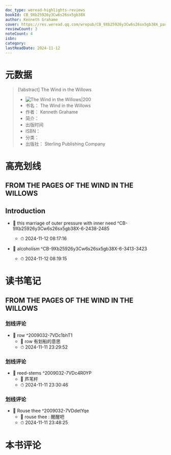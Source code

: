 ```yaml
---
doc_type: weread-highlights-reviews
bookId: CB_9Xb25926y3Cw6s26sx5gb38X
author: Kenneth Grahame
cover: https://res.weread.qq.com/wrepub/CB_9Xb25926y3Cw6s26sx5gb38X_parsecover
reviewCount: 3
noteCount: 4
isbn: 
category: 
lastReadDate: 2024-11-12
---
```

# 元数据
> [!abstract] The Wind in the Willows
> - ![ The Wind in the Willows|200](https://res.weread.qq.com/wrepub/CB_9Xb25926y3Cw6s26sx5gb38X_parsecover)
> - 书名： The Wind in the Willows
> - 作者： Kenneth Grahame
> - 简介： 
> - 出版时间 
> - ISBN： 
> - 分类： 
> - 出版社： Sterling Publishing Company

# 高亮划线

## FROM THE PAGES OF THE WIND IN THE WILLOWS

 
 
## Introduction


- 📌 this marriage of outer pressure with inner need ^CB-9Xb25926y3Cw6s26sx5gb38X-6-2438-2485
    - ⏱ 2024-11-12 08:17:16 

- 📌 alcoholism ^CB-9Xb25926y3Cw6s26sx5gb38X-6-3413-3423
    - ⏱ 2024-11-12 08:19:15 
# 读书笔记

## FROM THE PAGES OF THE WIND IN THE WILLOWS

### 划线评论
- 📌 row  ^2009032-7VDc1bhT1
    - 💭 row 有划船的意思
    - ⏱ 2024-11-11 23:29:52

### 划线评论
- 📌 reed-stems  ^2009032-7VDc4R0YP
    - 💭 芦苇杆
    - ⏱ 2024-11-11 23:30:46

### 划线评论
- 📌 Rouse thee  ^2009032-7VDdetYqe
    - 💭 rouse thee : 醒醒吧
    - ⏱ 2024-11-11 23:48:25
   
# 本书评论
